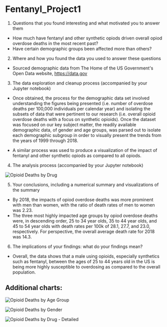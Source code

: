 # Fentanyl_Project1

1) Questions that you found interesting and what motivated you to answer them

* How much have fentanyl and other synthetic opiods driven overall opiod overdose deaths in the most recent past?
* Have certain demographic groups been affected more than others?



2) Where and how you found the data you used to answer these questions

* Sourced demographic data from The Home of the US Government's Open Data website, https://data.gov

3) The data exploration and cleanup process (accompanied by your Jupyter notebook)

* Once obtained, the process for the demographic data set involved understanding the figures being presented (i.e. number of overdose deaths per 100,000 individuals per calendar year) and isolating the subsets of data that were pertinent to our research (i.e. overall opioid overdose deaths with a focus on synthetic opioids).  Once the dataset was focused on our key subject matter, the readily available demographic data, of gender and age groups, was parsed out to isolate each demographic subgroup in order to visually present the trends from the years of 1999 through 2018.

* A similar process was used to produce a visualization of the impact of fentanyl and other synthetic opiods as compared to all opiods.


4) The analysis process (accompanied by your Jupyter notebook)

![Opioid Deaths by Drug](https://github.com/NefertitiM/Fentanyl_Project1/blob/adrian/output/rate_by_synth1.png)

5) Your conclusions, including a numerical summary and visualizations of the summary

* By 2018, the impacts of opiod overdose deaths was more prominent with men than women, with the ratio of death rates of men to women was 2.23.
* The three most highly impacted age groups by opiod overdose deaths were, in descending order, 25 to 34 year olds, 35 to 44 year olds, and 45 to 54 year olds with death rates per 100k of 28.1, 27.7, and 23.0, respectively.  For perspective, the overall average death rate for 2018 was 14.3.

6) The implications of your findings: what do your findings mean?

* Overall, the data shows that a male using opioids, especially synthetics such as fentanyl, between the ages of 25 to 44 years old in the US is being more highly susceptible to overdosing as compared to the overall population.

## Additional charts:
![Opioid Deaths by Age Group](https://github.com/NefertitiM/Fentanyl_Project1/blob/adrian/output/rate_by_age.png)

![Opioid Deaths by Gender](https://github.com/NefertitiM/Fentanyl_Project1/blob/adrian/output/rate_by_gender.png)

![Opioid Deaths by Drug - Detailed](https://github.com/NefertitiM/Fentanyl_Project1/blob/adrian/output/rate_by_synth.png)
